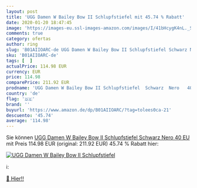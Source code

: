```yaml
---
layout: post
title: 'UGG Damen W Bailey Bow II Schlupfstiefel mit 45.74 % Rabatt'
date: 2020-01-20 18:47:45
image: 'https://images-eu.ssl-images-amazon.com/images/I/41bHcygK4nL._SL400_.jpg'
comments: true
category: ofertas
author: ring
slug: 'B01AIIOARC-de UGG Damen W Bailey Bow II Schlupfstiefel Schwarz Nero 40 EU'
sku: 'B01AIIOARC-de'
tags: [  ]
actualPrice: 114.98 EUR
currency: EUR
price: 114.98
comparePrice: 211.92 EUR
prodname: 'UGG Damen W Bailey Bow II Schlupfstiefel  Schwarz  Nero   40 EU'
country: 'de'
flag: '🇩🇪'
brand: ''
buyurl: 'https://www.amazon.de/dp/B01AIIOARC/?tag=tolees0ca-21'
descuento: '45.74'
average: '114.98'
---
```


Sie können [UGG Damen W Bailey Bow II Schlupfstiefel  Schwarz  Nero   40 EU](https://www.amazon.de/dp/B01AIIOARC/?tag=tolees0ca-21) mit Preis 114.98 EUR (original: 211.92 EUR) 45.74 % Rabatt hier:

[![UGG Damen W Bailey Bow II Schlupfstiefel](https://images-eu.ssl-images-amazon.com/images/I/41bHcygK4nL._SL400_.jpg)](https://www.amazon.de/dp/B01AIIOARC/?tag=tolees0ca-21)

ℹ️:


[🛒 Hier!!](https://www.amazon.de/dp/B01AIIOARC/?tag=tolees0ca-21)
